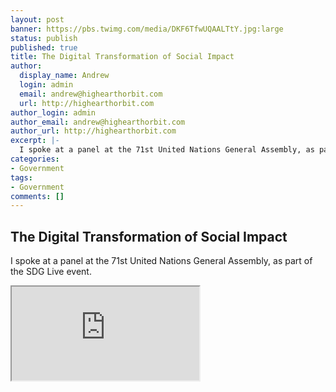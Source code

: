 ```yaml
---
layout: post
banner: https://pbs.twimg.com/media/DKF6TfwUQAALTtY.jpg:large
status: publish
published: true
title: The Digital Transformation of Social Impact
author:
  display_name: Andrew
  login: admin
  email: andrew@highearthorbit.com
  url: http://highearthorbit.com
author_login: admin
author_email: andrew@highearthorbit.com
author_url: http://highearthorbit.com
excerpt: |-
  I spoke at a panel at the 71st United Nations General Assembly, as part of the SDG Live event.
categories:
- Government
tags:
- Government
comments: []
---
```


<h2>The Digital Transformation of Social Impact</h2>

I spoke at a panel at the 71st United Nations General Assembly, as part of the SDG Live event.

<iframe src="https://link.brightcove.com/services/player/bcpid1722935254001/?bctid=5579849847001&autoStart=false&secureConnections=true"></iframe>